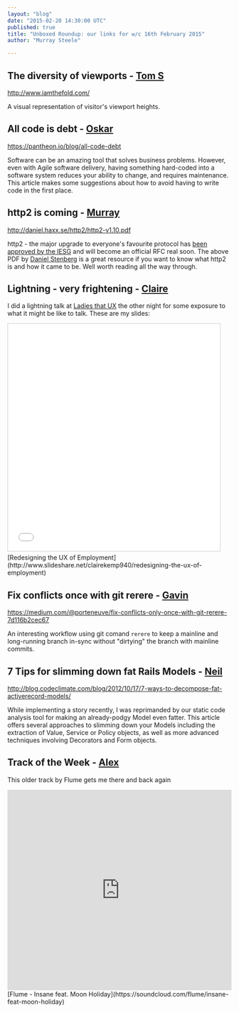 ```yaml
---
layout: "blog"
date: "2015-02-20 14:30:00 UTC"
published: true
title: "Unboxed Roundup: our links for w/c 16th February 2015"
author: "Murray Steele"

---
```


## The diversity of viewports - [Tom S](http://www.unboxedconsulting.com/people/tom-sabin)  http://www.iamthefold.com/  A visual representation of visitor's viewport heights.  ## All code is debt - [Oskar](http://www.unboxedconsulting.com/people/oskar-pearson)  https://pantheon.io/blog/all-code-debt  Software can be an amazing tool that solves business problems. However, even with Agile software delivery, having something hard-coded into a software system reduces your ability to change, and requires maintenance. This article makes some suggestions about how to avoid having to write code in the first place.  ## http2 is coming - [Murray](http://www.unboxedconsulting.com/people/murray-steele)  http://daniel.haxx.se/http2/http2-v1.10.pdf  http2 - the major upgrade to everyone's favourite protocol has [been approved by the IESG](https://www.mnot.net/blog/2015/02/18/http2) and will become an official RFC real soon. The above PDF by [Daniel Stenberg](http://daniel.haxx.se/) is a great resource if you want to know what http2 is and how it came to be. Well worth reading all the way through.  ## Lightning - very frightening - [Claire](http://www.unboxedconsulting.com/people/claire-kemp)  I did a lightning talk at [Ladies that UX](http://www.ladiesthatux.com/) the other night for some exposure to what it might be like to talk. These are my slides: <iframe src="//www.slideshare.net/slideshow/embed_code/44883115" width="477" height="510" frameborder="0" marginwidth="0" marginheight="0" scrolling="no" style="border:1px solid #CCC; border-width:1px; margin-bottom:5px; max-width: 100%;" allowfullscreen></iframe> [Redesigning the UX of Employment](http://www.slideshare.net/clairekemp940/redesigning-the-ux-of-employment)  ## Fix conflicts once with git rerere - [Gavin](http://www.unboxedconsulting.com/people/gavin-van-lelyveld)  https://medium.com/@porteneuve/fix-conflicts-only-once-with-git-rerere-7d116b2cec67  An interesting workflow using git comand `rerere` to keep a mainline and long-running branch in-sync without "dirtying" the branch with mainline commits.  ## 7 Tips for slimming down fat Rails Models - [Neil](http://www.unboxedconsulting.com/people/neil-van-beinum)  http://blog.codeclimate.com/blog/2012/10/17/7-ways-to-decompose-fat-activerecord-models/  While implementing a story recently, I was reprimanded by our static code analysis tool for making an already-podgy Model even fatter. This article offers several approaches to slimming down your Models including the extraction of Value, Service or Policy objects, as well as more advanced techniques involving Decorators and Form objects.  ## Track of the Week - [Alex](http://www.unboxedconsulting.com/people/alex-bobin)  This older track by Flume gets me there and back again <iframe width="100%" height="450" scrolling="no" frameborder="no" src="https://w.soundcloud.com/player/?url=https%3A//api.soundcloud.com/tracks/66816170&amp;auto_play=false&amp;hide_related=false&amp;show_comments=true&amp;show_user=true&amp;show_reposts=false&amp;visual=true"></iframe> [Flume - Insane feat. Moon Holiday](https://soundcloud.com/flume/insane-feat-moon-holiday)


